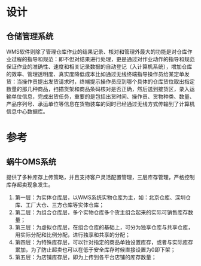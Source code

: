 # 设计

## 仓储管理系统
WMS软件则除了管理仓库作业的结果记录、核对和管理外最大的功能是对仓库作业过程的指导和规范：即不但对结果进行处理，更是通过对作业动作的指导和规范保证作业的准确性、速度和相关记录数据的自动登记（入计算机系统），增加仓库的效率、管理透明度、真实度降低成本比如通过无线终端指导操作员给某定单发货：当操作员提出发货请求时，终端提示操作员应到哪个具体的仓库货位取出指定数量的那几种商品，扫描货架和商品条码核对是否正确，然后送到接货区，录入运输单位信息，完成出货任务，重要的是包括出货时间、操作员、货物种类、数量、产品序列号、承运单位等信息在货物装车的同时已经通过无线方式传输到了计算机信息中心数据库。

# 参考
## 蜗牛OMS系统
提供了多种库存上传策略，并且支持客户灵活配置管理，三层库存管理，严格控制库存超卖现象发生。

1. 第一层：为实体仓库层，以WMS系统实物仓库为主，如：北京仓库、深圳仓库、工厂大仓、三方仓库等实体仓库；
1. 第二层：为组合仓库层，多个实物仓库多个货主组合起来的实际可销售库存数量；
1. 第三层：为虚拟仓库层，在组合仓库的基础上，可分为独享仓库与共享仓库，用实际分配和比例分配，进行独享和共享的分配；
1. 第四层：为特殊库存层，可以针对指定的商品单独设置库存，或者与实际库存累加，为了防止超卖也可以在低于安全库存时候直接设置为0即下架；
1. 第五层：为店铺库存层，即为上传到各平台店铺的库存数量；
